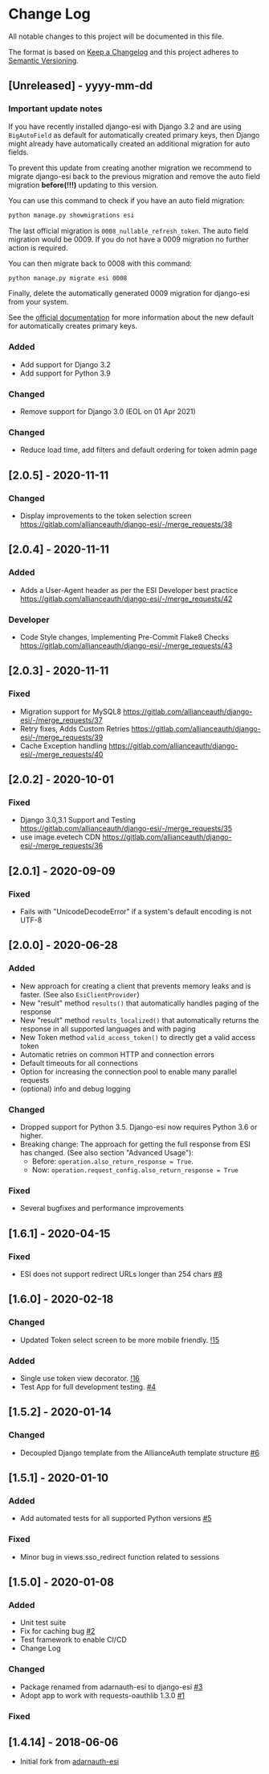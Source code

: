 # Change Log

All notable changes to this project will be documented in this file.

The format is based on [Keep a Changelog](http://keepachangelog.com/)
and this project adheres to [Semantic Versioning](http://semver.org/).

## [Unreleased] - yyyy-mm-dd

### Important update notes

If you have recently installed django-esi with Django 3.2 and are using `BigAutoField` as default for automatically created primary keys, then Django might already have automatically created an additional migration for auto fields.

To prevent this update from creating another migration we recommend to migrate django-esi back to the previous migration and remove the auto field migration **before(!!!)** updating to this version.

You can use this command to check if you have an auto field migration:

```bash
python manage.py showmigrations esi
```

The last official migration is `0008_nullable_refresh_token`. The auto field migration would be 0009. If you do not have a 0009 migration no further action is required.

You can then migrate back to 0008 with this command:

```bash
python manage.py migrate esi 0008
```

Finally, delete the automatically generated 0009 migration for django-esi from your system.

See the [official documentation](https://docs.djangoproject.com/en/3.2/releases/3.2/#customizing-type-of-auto-created-primary-keys) for more information about the new default for automatically creates primary keys.

### Added

- Add support for Django 3.2
- Add support for Python 3.9

### Changed

- Remove support for Django 3.0 (EOL on 01 Apr 2021)

### Changed

- Reduce load time, add filters and default ordering for token admin page

## [2.0.5] - 2020-11-11

### Changed

- Display improvements to the token selection screen https://gitlab.com/allianceauth/django-esi/-/merge_requests/38

## [2.0.4] - 2020-11-11

### Added

- Adds a User-Agent header as per the ESI Developer best practice https://gitlab.com/allianceauth/django-esi/-/merge_requests/42

### Developer

- Code Style changes, Implementing Pre-Commit Flake8 Checks https://gitlab.com/allianceauth/django-esi/-/merge_requests/43

## [2.0.3] - 2020-11-11

### Fixed

- Migration support for MySQL8 https://gitlab.com/allianceauth/django-esi/-/merge_requests/37
- Retry fixes, Adds Custom Retries https://gitlab.com/allianceauth/django-esi/-/merge_requests/39
- Cache Exception handling https://gitlab.com/allianceauth/django-esi/-/merge_requests/40

## [2.0.2] - 2020-10-01

### Fixed

- Django 3.0,3.1 Support and Testing https://gitlab.com/allianceauth/django-esi/-/merge_requests/35
- use image.evetech CDN https://gitlab.com/allianceauth/django-esi/-/merge_requests/36

## [2.0.1] - 2020-09-09

### Fixed

- Fails with "UnicodeDecodeError" if a system's default encoding is not UTF-8

## [2.0.0] - 2020-06-28

### Added

- New approach for creating a client that prevents memory leaks and is faster. (See also `EsiClientProvider`)
- New "result" method `results()` that automatically handles paging of the response
- New "result" method `results_localized()` that automatically returns the response in all supported languages and with paging
- New Token method `valid_access_token()` to directly get a valid access token
- Automatic retries on common HTTP and connection errors
- Default timeouts for all connections
- Option for increasing the connection pool to enable many parallel requests
- (optional) info and debug logging

### Changed

- Dropped support for Python 3.5. Django-esi now requires Python 3.6 or higher.
- Breaking change: The approach for getting the full response from ESI has changed. (See also section "Advanced Usage"):
  - Before: `operation.also_return_response = True`.
  - Now: `operation.request_config.also_return_response = True`

### Fixed

- Several bugfixes and performance improvements

## [1.6.1] - 2020-04-15

### Fixed

- ESI does not support redirect URLs longer than 254 chars [#8](https://gitlab.com/allianceauth/django-esi/issues/8)

## [1.6.0] - 2020-02-18

### Changed

- Updated Token select screen to be more mobile friendly. [!15](https://gitlab.com/allianceauth/django-esi/-/merge_requests/15)

### Added

- Single use token view decorator. [!16](https://gitlab.com/allianceauth/django-esi/-/merge_requests/16)
- Test App for full development testing. [#4](https://gitlab.com/allianceauth/django-esi/issues/4)

## [1.5.2] - 2020-01-14

### Changed

- Decoupled Django template from the AllianceAuth template structure [#6](https://gitlab.com/allianceauth/django-esi/issues/6)

## [1.5.1] - 2020-01-10

### Added

- Add automated tests for all supported Python versions [#5](https://gitlab.com/allianceauth/django-esi/issues/5)

### Fixed

- Minor bug in views.sso_redirect function related to sessions

## [1.5.0] - 2020-01-08

### Added

- Unit test suite
- Fix for caching bug [#2](https://gitlab.com/allianceauth/django-esi/issues/2)
- Test framework to enable CI/CD
- Change Log

### Changed

- Package renamed from adarnauth-esi to django-esi [#3](https://gitlab.com/allianceauth/django-esi/issues/3)
- Adopt app to work with requests-oauthlib 1.3.0 [#1](https://gitlab.com/allianceauth/django-esi/issues/1)

### Fixed


## [1.4.14] - 2018-06-06

- Initial fork from [adarnauth-esi](https://gitlab.com/Adarnof/adarnauth-esi)
